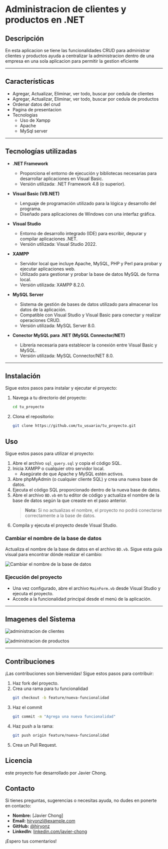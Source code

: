 # Administracion de clientes y productos en .NET

## Descripción
En esta aplicacion se tiene las funcionalidades CRUD para administrar clientes y productos
ayuda a centralizar la administracion dentro de una empresa en una sola aplicacion para permitir la gestion eficiente

---

## Características
- Agregar, Actualizar, Eliminar, ver todo, buscar por cedula de clientes
- Agregar, Actualizar, Eliminar, ver todo, buscar por cedula de productos
- Ordenar datos del crud
- Pagina de presentacion
- Tecnologias
  - Uso de Xampp
  - Apache
  - MySql server

---

## Tecnologías utilizadas

- **.NET Framework**  
  - Proporciona el entorno de ejecución y bibliotecas necesarias para desarrollar aplicaciones en Visual Basic.  
  - Versión utilizada: .NET Framework 4.8 (o superior).

- **Visual Basic (VB.NET)**  
  - Lenguaje de programación utilizado para la lógica y desarrollo del programa.  
  - Diseñado para aplicaciones de Windows con una interfaz gráfica.

- **Visual Studio**  
  - Entorno de desarrollo integrado (IDE) para escribir, depurar y compilar aplicaciones .NET.  
  - Versión utilizada: Visual Studio 2022.

- **XAMPP**  
  - Servidor local que incluye Apache, MySQL, PHP y Perl para probar y ejecutar aplicaciones web.  
  - Utilizado para gestionar y probar la base de datos MySQL de forma local.  
  - Versión utilizada: XAMPP 8.2.0.

- **MySQL Server**  
  - Sistema de gestión de bases de datos utilizado para almacenar los datos de la aplicación.  
  - Compatible con Visual Studio y Visual Basic para conectar y realizar operaciones CRUD.  
  - Versión utilizada: MySQL Server 8.0.

- **Conector MySQL para .NET (MySQL Connector/NET)**  
  - Librería necesaria para establecer la conexión entre Visual Basic y MySQL.  
  - Versión utilizada: MySQL Connector/NET 8.0.

---


## Instalación

Sigue estos pasos para instalar y ejecutar el proyecto:
1. Navega a tu directorio del proyecto:
   ```bash
   cd tu_proyecto

2. Clona el repositorio:
   ```bash
   git clone https://github.com/tu_usuario/tu_proyecto.git


## Uso

Sigue estos pasos para utilizar el proyecto:

1. Abre el archivo `sql_query.sql` y copia el código SQL.
2. Inicia XAMPP o cualquier otro servidor local.
   - Asegúrate de que Apache y MySQL estén activos.
3. Abre phpMyAdmin (o cualquier cliente SQL) y crea una nueva base de datos.
4. Ejecuta el código SQL proporcionado dentro de la nueva base de datos.
5. Abre el archivo `BD.vb` en tu editor de código y actualiza el nombre de la base de datos según la que creaste en el paso anterior.
   > **Nota:** Si no actualizas el nombre, el proyecto no podrá conectarse correctamente a la base de datos.
6. Compila y ejecuta el proyecto desde Visual Studio.

### Cambiar el nombre de la base de datos

Actualiza el nombre de la base de datos en el archivo `BD.vb`. Sigue esta guía visual para encontrar dónde realizar el cambio:

![Cambiar el nombre de la base de datos](https://github.com/hiryonz/administracion_productos-.NET/blob/4d15324ea390786069faabfafae1fa9e170da873/img_readme/changeDatabaName.png)

### Ejecución del proyecto

- Una vez configurado, abre el archivo `MainForm.vb` desde Visual Studio y ejecuta el proyecto.  
- Accede a la funcionalidad principal desde el menú de la aplicación.


---


## Imagenes del Sistema
![administracion de clientes](https://github.com/hiryonz/administracion_productos-.NET/blob/4d15324ea390786069faabfafae1fa9e170da873/img_readme/clientes.png)

![administracion de productos](https://github.com/hiryonz/administracion_productos-.NET/blob/4d15324ea390786069faabfafae1fa9e170da873/img_readme/productos.png)

---

## Contribuciones
¡Las contribuciones son bienvenidas! Sigue estos pasos para contribuir:

1. Haz fork del proyecto.
2. Crea una rama para tu funcionalidad
   ``` bash
   git checkout -b feature/nueva-funcionalidad
3. Haz el commit
   ``` bash
   git commit -m "Agrega una nueva funcionalidad"
4. Haz push a la rama:
   ``` bash
   git push origin feature/nueva-funcionalidad
5. Crea un Pull Request.



## Licencia
este proyecto fue desarrollado por Javier Chong.


## Contacto

Si tienes preguntas, sugerencias o necesitas ayuda, no dudes en ponerte en contacto:

- **Nombre:** [Javier Chong]
- **Email:** [hiryonzl@example.com](mailto:hiryonz024@gmail.com)
- **GitHub:** [@hiryonz](https://github.com/hiryonz)
- **LinkedIn**: [linkedin.com/javier-chong](https://www.linkedin.com/in/javier-chong-98a73b277/)

¡Espero tus comentarios!



